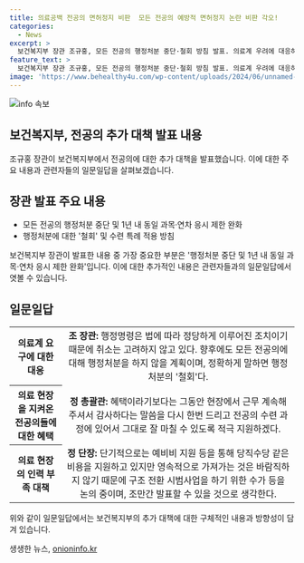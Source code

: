 ```yaml
---
title: 의료공백 전공의 면허정지 비판  모든 전공의 예방적 면허정지 논란 비판 각오!
categories:
  - News
excerpt: >
  보건복지부 장관 조규홍, 모든 전공의 행정처분 중단·철회 방침 발표. 의료계 우려에 대응하여 특례 방침 발표. 복귀 및 사직 후 재응시하는 전공의에 특례 적용, 지방 전공의 지원 및 의료 현장 인력 부족 대책 마련 예정. 향후 의료개혁 계획과의 조화도 강조. (요약)
feature_text: >
  보건복지부 장관 조규홍, 모든 전공의 행정처분 중단·철회 방침 발표. 의료계 우려에 대응하여 특례 방침 발표. 복귀 및 사직 후 재응시하는 전공의에 특례 적용, 지방 전공의 지원 및 의료 현장 인력 부족 대책 마련 예정. 향후 의료개혁 계획과의 조화도 강조. (요약)
image: 'https://www.behealthy4u.com/wp-content/uploads/2024/06/unnamed-file.png'
---
```


<p><img src="https://www.behealthy4u.com/wp-content/uploads/2024/06/unnamed-file.png" alt="info 속보" /></p>

<h2 data-ke-size="size26">보건복지부, 전공의 추가 대책 발표 내용</h2>

<p data-ke-size="size16">조규홍 장관이 보건복지부에서 전공의에 대한 추가 대책을 발표했습니다. 이에 대한 주요 내용과 관련자들의 일문일답을 살펴보겠습니다.</p>

<h2 data-ke-size="size24">장관 발표 주요 내용</h2>

<ul>
    <li>모든 전공의 행정처분 중단 및 1년 내 동일 과목·연차 응시 제한 완화</li>
    <li>행정처분에 대한 '철회' 및 수련 특례 적용 방침</li>
</ul>

<p data-ke-size="size16">보건복지부 장관이 발표한 내용 중 가장 중요한 부분은 '행정처분 중단 및 1년 내 동일 과목·연차 응시 제한 완화'입니다. 이에 대한 추가적인 내용은 관련자들과의 일문일답에서 엿볼 수 있습니다.</p>

<h2 data-ke-size="size24">일문일답</h2>

<table>
    <tr>
        <th>의료계 요구에 대한 대응</th>
        <td style="text-align: center; height: 17px;"><b>조 장관:</b> 행정명령은 법에 따라 정당하게 이루어진 조치이기 때문에 취소는 고려하지 않고 있다. 향후에도 모든 전공의에 대해 행정처분을 하지 않을 계획이며, 정확하게 말하면 행정처분의 '철회'다.</td>
    </tr>
    <tr>
        <th>의료 현장을 지켜온 전공의들에 대한 혜택</th>
        <td style="text-align: center; height: 17px;"><b>정 총괄관:</b> 혜택이라기보다는 그동안 현장에서 근무 계속해 주셔서 감사하다는 말씀을 다시 한번 드리고 전공의 수련 과정에 있어서 그대로  잘 마칠 수 있도록 적극 지원하겠다.</td>
    </tr>
    <tr>
        <th>의료 현장의 인력 부족 대책</th>
        <td style="text-align: center; height: 17px;"><b>정 단장:</b> 단기적으로는 예비비 지원 등을 통해 당직수당 같은 비용을 지원하고 있지만 영속적으로 가져가는 것은 바람직하지 않기 때문에 구조 전환 시범사업을 하기 위한 수가 등을 논의 중이며, 조만간 발표할 수 있을 것으로 생각한다.</td>
    </tr>
</table>

<p data-ke-size="size16">위와 같이 일문일답에서는 보건복지부의 추가 대책에 대한 구체적인 내용과 방향성이 담겨 있습니다.</p>
생생한 뉴스, <a href="https://onioninfo.kr" rel="dofollow">onioninfo.kr</a>


